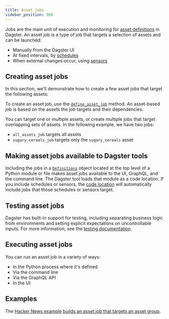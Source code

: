 ```yaml
---
title: Asset jobs
sidebar_position: 900
---
```


Jobs are the main unit of execution and monitoring for [asset definitions](/guides/build/assets/defining-assets) in Dagster. An asset job is a type of job that targets a selection of assets and can be launched:

- Manually from the Dagster UI
- At fixed intervals, by [schedules](/guides/automate/schedules)
- When external changes occur, using [sensors](/guides/automate/sensors)

## Creating asset jobs

In this section, we'll demonstrate how to create a few asset jobs that target the following assets:

<CodeExample path="docs_beta_snippets/docs_beta_snippets/guides/data-modeling/asset-jobs/asset-jobs.py" language="python" lineStart="5" lineEnd="18"/>

To create an asset job, use the [`define_asset_job`](/api/python-api/assets#dagster.define_asset_job) method. An asset-based job is based on the assets the job targets and their dependencies.

You can target one or multiple assets, or create multiple jobs that target overlapping sets of assets. In the following example, we have two jobs:

- `all_assets_job` targets all assets
- `sugary_cereals_job` targets only the `sugary_cereals` asset

<CodeExample path="docs_beta_snippets/docs_beta_snippets/guides/data-modeling/asset-jobs/asset-jobs.py" language="python" lineStart="20" lineEnd="33"/>

## Making asset jobs available to Dagster tools

Including the jobs in a [`Definitions`](/api/python-api/definitions) object located at the top level of a Python module or file makes asset jobs available to the UI, GraphQL, and the command line. The Dagster tool loads that module as a code location. If you include schedules or sensors, the [code location](/guides/deploy/code-locations) will automatically include jobs that those schedules or sensors target.

<CodeExample path="docs_snippets/docs_snippets/concepts/assets/jobs_to_definitions.py" />

## Testing asset jobs

Dagster has built-in support for testing, including separating business logic from environments and setting explicit expectations on uncontrollable inputs. For more information, see the [testing documentation](/guides/test).

## Executing asset jobs

You can run an asset job in a variety of ways:

- In the Python process where it's defined
- Via the command line
- Via the GraphQL API
- In the UI

## Examples

The [Hacker News example](https://github.com/dagster-io/dagster/tree/master/examples/project_fully_featured) [builds an asset job that targets an asset group](https://github.com/dagster-io/dagster/blob/master/examples/project_fully_featured/project_fully_featured/jobs.py).
